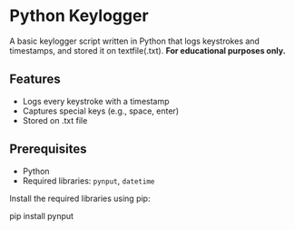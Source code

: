 # Python Keylogger

A basic keylogger script written in Python that logs keystrokes and timestamps, and stored it on textfile(.txt). 
**For educational purposes only.**

## Features

- Logs every keystroke with a timestamp
- Captures special keys (e.g., space, enter)
- Stored on .txt file

## Prerequisites

- Python
- Required libraries: `pynput`, `datetime`

Install the required libraries using pip:

pip install pynput
